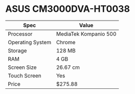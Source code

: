 # ASUS CM3000DVA-HT0038

| Spec | Value |
|---|---|
| Processor | MediaTek Kompanio 500 |
| Operating System | Chrome |
| Storage | 128 MB |
| RAM | 4 GB |
| Screen Size | 26.67 cm |
| Touch Screen | Yes |
| Price | $275.88 |
